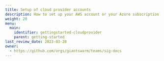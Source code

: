 ```yaml
---
title: Setup of cloud provider accounts
description: How to set up your AWS account or your Azure subscription in order to run Giant Swarm management clusters and workload clusters under your jurisdiction.
weight: 20
menu:
  main:
    identifier: gettingstarted-cloudprovider
    parent: getting-started
last_review_date: 2023-03-28
owner:
  - https://github.com/orgs/giantswarm/teams/sig-docs
---
```

